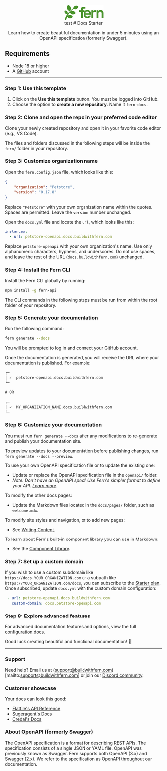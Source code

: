 <br/>
<div align="center">
  <a href="https://www.buildwithfern.com/?utm_source=github&utm_medium=readme&utm_campaign=docs-starter-openapi&utm_content=logo">
    <img src="/fern/docs/assets/fern.png" height="50" align="center" alt="header" />
  </a>
  
  <br/>
test
# Docs Starter

Learn how to create beautiful documentation in under 5 minutes using an OpenAPI specification (formerly Swagger).
</div>

## Requirements

-   Node 18 or higher
-   A [GitHub](https://github.com) account

---

### Step 1: Use this template

1. Click on the **Use this template** button. You must be logged into GitHub.
2. Choose the option to **create a new repository**. Name it `fern-docs`.

### Step 2: Clone and open the repo in your preferred code editor

Clone your newly created repository and open it in your favorite code editor (e.g., VS Code).

The files and folders discussed in the following steps will be inside the `fern/` folder in your repository.

### Step 3: Customize organization name

Open the `fern.config.json` file, which looks like this:

```json
{
    "organization": "Petstore",
    "version": "0.17.8"
}
```
Replace `"Petstore"` with your own organization name within the quotes. Spaces are permitted. Leave the `version` number unchanged.

Open the `docs.yml` file and locate the `url`, which looks like this:

```yml
instances:
  - url: petstore-openapi.docs.buildwithfern.com
```

Replace `petstore-openapi` with your own organization's name. Use only alphanumeric characters, hyphens, and underscores. Do not use spaces, and leave the rest of the URL (`docs.buildwithfern.com`) unchanged.


### Step 4: Install the Fern CLI

Install the Fern CLI globally by running:

```bash
npm install -g fern-api
```

The CLI commands in the following steps must be run from within the root folder of your repository.

### Step 5: Generate your documentation

Run the following command:

```bash
fern generate --docs
```

You will be prompted to log in and connect your GitHub account.

Once the documentation is generated, you will receive the URL where your documentation is published. For example:

```shell
┌─
│ ✓  petstore-openapi.docs.buildwithfern.com
└─

# OR

┌─
│ ✓  MY_ORGANIZATION_NAME.docs.buildwithfern.com
└─
```

### Step 6: Customize your documentation

You must run `fern generate --docs` after any modifications to re-generate and publish your documentation site.

To preview updates to your documentation before publishing changes, run `fern generate --docs --preview`.

To use your own OpenAPI specification file or to update the existing one:
- Update or replace the OpenAPI specification file in the `openapi/` folder.
- *Note: Don't have an OpenAPI spec? Use Fern's simpler format to define your API.* [*Learn more*](https://github.com/fern-api/docs-starter-fern-definition).

To modify the other docs pages:
- Update the Markdown files located in the `docs/pages/` folder, such as `welcome.mdx`.

To modify site styles and navigation, or to add new pages:
- See [Writing Content](/generate-docs/overview/writing-content).

To learn about Fern's built-in component library you can use in Markdown:
- See the [Component Library](/generate-docs/component-library/).
  
### Step 7: Set up a custom domain

If you wish to use a custom subdomain like `https://docs.YOUR_ORGANIZATION.com` or a subpath like `https://YOUR_ORGANIZATION.com/docs`, you can subscribe to the [Starter plan](https://buildwithfern.com/pricing). Once subscribed, update `docs.yml` with the custom domain configuration:

``` yaml
 - url: petstore-openapi.docs.buildwithfern.com
   custom-domain: docs.petstore-openapi.com
```

### Step 8: Explore advanced features

For advanced documentation features and options, view the full [configuration docs](https://docs.buildwithfern.com/generate-docs/overview/configuration).

Good luck creating beautiful and functional documentation! 🌿

---

### Support

Need help? Email us at (support@buildwithfern.com)[mailto:support@buildwithfern.com] or join our [Discord community](https://discord.com/invite/JkkXumPzcG).

### Customer showcase

Your docs can look this good:

- [Flatfile's API Reference](https://reference.flatfile.com/api-reference/events/create-an-event)
- [Sugeragent's Docs](https://docs.superagent.sh/)
- [Credal's Docs](https://docs.credal.ai/)

### About OpenAPI (formerly Swagger)

The OpenAPI specification is a format for describing REST APIs. The specification consists of a single JSON or YAML file. OpenAPI was previously known as Swagger. Fern supports both OpenAPI (3.x) and Swagger (2.x). We refer to the specification as OpenAPI throughout our documentation.
